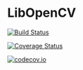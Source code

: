 # LibOpenCV

[![Build Status](https://travis-ci.org/JuliaOpenCV/LibOpenCV.jl.svg?branch=master)](https://travis-ci.org/JuliaOpenCV/LibOpenCV.jl)

[![Coverage Status](https://coveralls.io/repos/JuliaOpenCV/LibOpenCV.jl/badge.svg?branch=master&service=github)](https://coveralls.io/github/JuliaOpenCV/LibOpenCV.jl?branch=master)

[![codecov.io](http://codecov.io/github/JuliaOpenCV/LibOpenCV.jl/coverage.svg?branch=master)](http://codecov.io/github/JuliaOpenCV/LibOpenCV.jl?branch=master)
